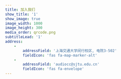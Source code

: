 ```yaml
---
title: 加入我们
show_title: '1'
show_image: true
image_width: 1000
image_height: 300
media_order: qrcode.png
subtitleLead: '1'
address:
    -
        addressField: '上海交通大学闵行校区, 电院3-502'
        fieldIcon: 'fas fa-map-marker-alt'
    -
        addressField: 'audiocc@sjtu.edu.cn'
        fieldIcon: 'fas fa-envelope'
---
```


